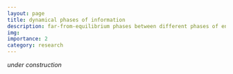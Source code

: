 ```yaml
---
layout: page
title: dynamical phases of information
description: far-from-equilibrium phases between different phases of entanglement
img: 
importance: 2
category: research
---
```


_under construction_